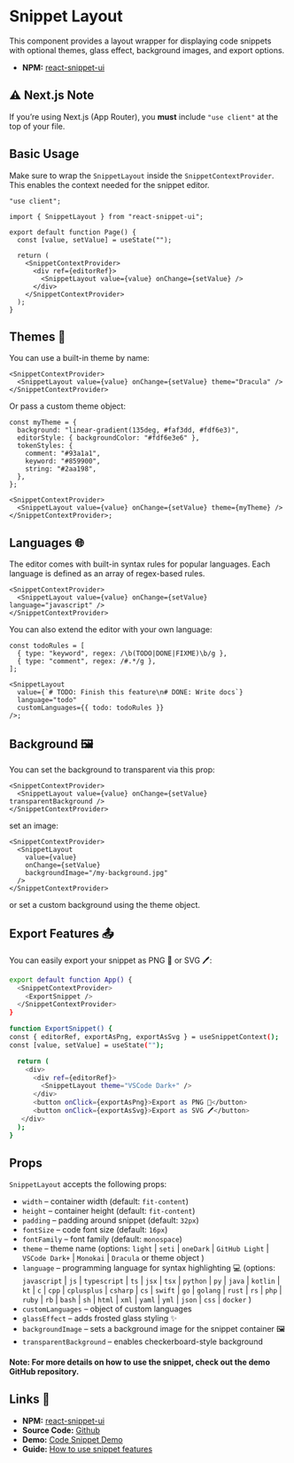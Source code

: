# Snippet Layout

This component provides a layout wrapper for displaying code snippets with optional themes, glass effect, background images, and export options.
- **NPM:** [react-snippet-ui](https://www.npmjs.com/package/react-snippet-ui)

## ⚠️ Next.js Note

If you’re using Next.js (App Router), you **must** include `"use client"` at the top of your file.

## Basic Usage

Make sure to wrap the `SnippetLayout` inside the `SnippetContextProvider`. This enables the context needed for the snippet editor.

```tsx
"use client";

import { SnippetLayout } from "react-snippet-ui";

export default function Page() {
  const [value, setValue] = useState("");

  return (
    <SnippetContextProvider>
      <div ref={editorRef}>
        <SnippetLayout value={value} onChange={setValue} />
      </div>
    </SnippetContextProvider>
  );
}
```

## Themes 🎨

You can use a built-in theme by name:

```tsx
<SnippetContextProvider>
  <SnippetLayout value={value} onChange={setValue} theme="Dracula" />
</SnippetContextProvider>
```

Or pass a custom theme object:

```tsx
const myTheme = {
  background: "linear-gradient(135deg, #faf3dd, #fdf6e3)",
  editorStyle: { backgroundColor: "#fdf6e3e6" },
  tokenStyles: {
    comment: "#93a1a1",
    keyword: "#859900",
    string: "#2aa198",
  },
};

<SnippetContextProvider>
  <SnippetLayout value={value} onChange={setValue} theme={myTheme} />
</SnippetContextProvider>;
```

## Languages 🌐

The editor comes with built-in syntax rules for popular languages.
Each language is defined as an array of regex-based rules.

```tsx
<SnippetContextProvider>
  <SnippetLayout value={value} onChange={setValue} language="javascript" />
</SnippetContextProvider>
```

You can also extend the editor with your own language:

```tsx
const todoRules = [
  { type: "keyword", regex: /\b(TODO|DONE|FIXME)\b/g },
  { type: "comment", regex: /#.*/g },
];

<SnippetLayout
  value={`# TODO: Finish this feature\n# DONE: Write docs`}
  language="todo"
  customLanguages={{ todo: todoRules }}
/>;
```

## Background 🖼️

You can set the background to transparent via this prop:

```tsx
<SnippetContextProvider>
  <SnippetLayout value={value} onChange={setValue} transparentBackground />
</SnippetContextProvider>
```

set an image:

```tsx
<SnippetContextProvider>
  <SnippetLayout
    value={value}
    onChange={setValue}
    backgroundImage="/my-background.jpg"
  />
</SnippetContextProvider>
```

or set a custom background using the theme object.

## Export Features 📤

You can easily export your snippet as PNG 📸 or SVG 🖊️:

```bash
export default function App() {
  <SnippetContextProvider>
    <ExportSnippet />
  </SnippetContextProvider>
}

function ExportSnippet() {
const { editorRef, exportAsPng, exportAsSvg } = useSnippetContext();
const [value, setValue] = useState("");

  return (
    <div>
      <div ref={editorRef}>
        <SnippetLayout theme="VSCode Dark+" />
      </div>
      <button onClick={exportAsPng}>Export as PNG 📸</button>
      <button onClick={exportAsSvg}>Export as SVG 🖊️</button>
   </div>
  );
}
```

## Props

`SnippetLayout` accepts the following props:

- `width` – container width (default: `fit-content`)
- `height` – container height (default: `fit-content`)
- `padding` – padding around snippet (default: `32px`)
- `fontSize` – code font size (default: `16px`)
- `fontFamily` – font family (default: `monospace`)
- `theme` – theme name (options: `light` | `seti` | `oneDark` | `GitHub Light` | `VSCode Dark+` | `Monokai` | `Dracula` or theme object )
- `language` – programming language for syntax highlighting 💻 (options: `javascript` | `js` | `typescript` | `ts` | `jsx` | `tsx` | `python` | `py` | `java` | `kotlin` | `kt` | `c` | `cpp` | `cplusplus` | `csharp` | `cs` | `swift` | `go` | `golang` | `rust` | `rs` | `php` | `ruby` | `rb` | `bash` | `sh` | `html` | `xml` | `yaml` | `yml` | `json` | `css` | `docker` )
- `customLanguages` – object of custom languages
- `glassEffect` – adds frosted glass styling ✨
- `backgroundImage` – sets a background image for the snippet container 🖼️
- `transparentBackground` – enables checkerboard-style background

#### Note: For more details on how to use the snippet, check out the demo GitHub repository.

## Links 🔗

- **NPM:** [react-snippet-ui](https://www.npmjs.com/package/react-snippet-ui)
- **Source Code:** [Github](https://github.com/MasoomehMokhtari78/code-snippet-package)
- **Demo:** [Code Snippet Demo](https://code-snippet-eta.vercel.app/)
- **Guide:** [How to use snippet features](https://github.com/MasoomehMokhtari78/code-snippet)
